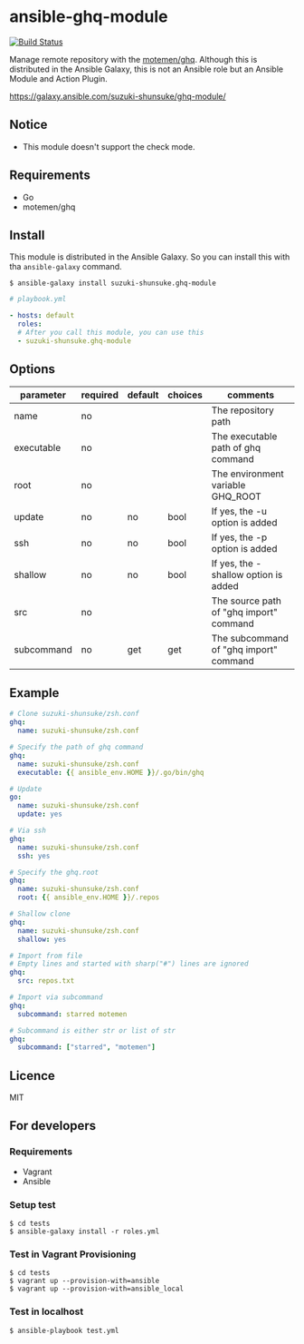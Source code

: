# ansible-ghq-module

[![Build Status](https://travis-ci.org/suzuki-shunsuke/ansible-ghq-module.svg?branch=master)](https://travis-ci.org/suzuki-shunsuke/ansible-ghq-module)

Manage remote repository with the [motemen/ghq](https://github.com/motemen/ghq).
Although this is distributed in the Ansible Galaxy,
this is not an Ansible role but an Ansible Module and Action Plugin.

https://galaxy.ansible.com/suzuki-shunsuke/ghq-module/

## Notice

* This module doesn't support the check mode.

## Requirements

* Go
* motemen/ghq

## Install

This module is distributed in the Ansible Galaxy.
So you can install this with tha `ansible-galaxy` command.

```
$ ansible-galaxy install suzuki-shunsuke.ghq-module
```

```yaml
# playbook.yml

- hosts: default
  roles:
  # After you call this module, you can use this
  - suzuki-shunsuke.ghq-module
```

## Options

parameter | required | default | choices | comments
--- | --- | --- | --- | ---
name | no | | | The repository path
executable | no | | | The executable path of ghq command
root | no | | | The environment variable GHQ_ROOT
update | no | no | bool | If yes, the -u option is added
ssh | no | no | bool | If yes, the -p option is added
shallow | no | no | bool | If yes, the -shallow option is added
src | no | | | The source path of "ghq import" command
subcommand | no | get | get | The subcommand of "ghq import" command

## Example

```yaml
# Clone suzuki-shunsuke/zsh.conf
ghq:
  name: suzuki-shunsuke/zsh.conf

# Specify the path of ghq command
ghq:
  name: suzuki-shunsuke/zsh.conf
  executable: {{ ansible_env.HOME }}/.go/bin/ghq

# Update
go:
  name: suzuki-shunsuke/zsh.conf
  update: yes

# Via ssh
ghq:
  name: suzuki-shunsuke/zsh.conf
  ssh: yes

# Specify the ghq.root
ghq:
  name: suzuki-shunsuke/zsh.conf
  root: {{ ansible_env.HOME }}/.repos

# Shallow clone
ghq:
  name: suzuki-shunsuke/zsh.conf
  shallow: yes

# Import from file
# Empty lines and started with sharp("#") lines are ignored
ghq:
  src: repos.txt

# Import via subcommand
ghq:
  subcommand: starred motemen

# Subcommand is either str or list of str
ghq:
  subcommand: ["starred", "motemen"]
```

## Licence

MIT

## For developers

### Requirements

* Vagrant
* Ansible

### Setup test

```
$ cd tests
$ ansible-galaxy install -r roles.yml
```

### Test in Vagrant Provisioning

```
$ cd tests
$ vagrant up --provision-with=ansible
$ vagrant up --provision-with=ansible_local
```

### Test in localhost

```
$ ansible-playbook test.yml
```
